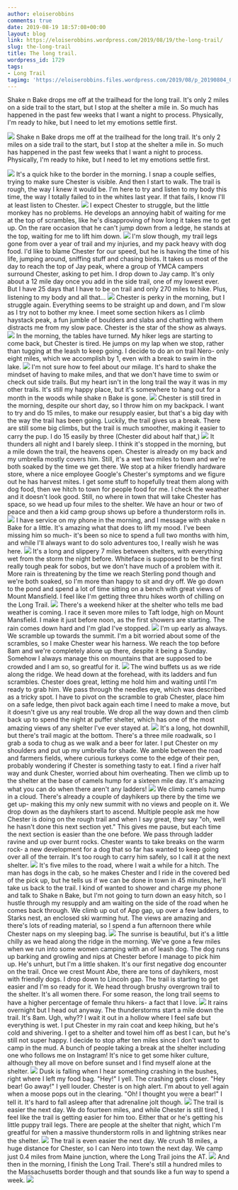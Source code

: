```yaml
---
author: eloiserobbins
comments: true
date: 2019-08-19 18:57:08+00:00
layout: blog
link: https://eloiserobbins.wordpress.com/2019/08/19/the-long-trail/
slug: the-long-trail
title: The long trail.
wordpress_id: 1729
tags:
- Long Trail
tagimg: 'https://eloiserobbins.files.wordpress.com/2019/08/p_20190804_070508_vhdr_auto_hp2552120280468959516.jpg'
---
```


Shake n Bake drops me off at the trailhead for the long trail. It's only 2 miles on a side trail to the start, but I stop at the shelter a mile in. So much has happened in the past few weeks that I want a night to process. Physically, I'm ready to hike, but I need to let my emotions settle first.


[![](https://eloiserobbins.files.wordpress.com/2019/08/p_20190804_070508_vhdr_auto_hp2552120280468959516.jpg)](https://eloiserobbins.files.wordpress.com/2019/08/p_20190804_070508_vhdr_auto_hp2552120280468959516.jpg)
Shake n Bake drops me off at the trailhead for the long trail. It's only 2 miles on a side trail to the start, but I stop at the shelter a mile in. So much has happened in the past few weeks that I want a night to process. Physically, I'm ready to hike, but I need to let my emotions settle first.

![](https://eloiserobbins.files.wordpress.com/2019/08/p_20190804_070925_vhdr_auto_hp5738221002912883052.jpg)
It's a quick hike to the border in the morning. I snap a couple selfies, trying to make sure Chester is visible. And then I start to walk. The trail is rough, the way I knew it would be. I'm here to try and listen to my body this time, the way I totally failed to in the whites last year. If that fails, I know I'll at least listen to Chester.
![](https://eloiserobbins.files.wordpress.com/2019/08/p_20190804_103042_vhdr_auto_hp3671725059925299373.jpg)
I expect Chester to struggle, but the little monkey has no problems. He develops an annoying habit of waiting for me at the top of scrambles, like he's disapproving of how long it takes me to get up. On the rare occasion that he can't jump down from a ledge, he stands at the top, waiting for me to lift him down.
![](https://eloiserobbins.files.wordpress.com/2019/08/p_20190804_142833_vhdr_auto_hp9078970311834610813.jpg)
I'm slow though, my trail legs gone from over a year of trail and my injuries, and my pack heavy with dog food. I'd like to blame Chester for our speed, but he is having the time of his life, jumping around, sniffing stuff and chasing birds. It takes us most of the day to reach the top of Jay peak, where a group of YMCA campers surround Chester, asking to pet him. I drop down to Jay camp. It's only about a 12 mile day once you add in the side trail, one of my lowest ever. But I have 25 days that I have to be on trail and only 270 miles to hike. Plus, listening to my body and all that...
![](https://eloiserobbins.files.wordpress.com/2019/08/p_20190804_1623057742733016605460384.jpg)
Chester is perky in the morning, but I struggle again. Everything seems to be straight up and down, and I'm slow as I try not to bother my knee. I meet some section hikers as I climb haystack peak, a fun jumble of boulders and slabs and chatting with them distracts me from my slow pace. Chester is the star of the show as always.
![](https://eloiserobbins.files.wordpress.com/2019/08/p_20190807_113901_vhdr_auto_hp9051896297460501080.jpg)
In the morning, the tables have turned. My hiker legs are starting to come back, but Chester is tired. He jumps on my lap when we stop, rather than tugging at the leash to keep going. I decide to do an on trail Nero- only eight miles, which we accomplish by 1, even with a break to swim in the lake.
![](https://eloiserobbins.files.wordpress.com/2019/08/p_20190809_143924_vhdr_auto_hp6278017060965823276.jpg)
I'm not sure how to feel about our milage. It's hard to shake the mindset of having to make miles, and that we don't have time to swim or check out side trails. But my heart isn't in the long trail the way it was in my other trails. It's still my happy place, but it's somewhere to hang out for a month in the woods while shake n Bake is gone.
![](https://eloiserobbins.files.wordpress.com/2019/08/p_20190810_095409_vhdr_auto3940257241005143194.jpg)
Chester is still tired in the morning, despite our short day, so I throw him on my backpack. I want to try and do 15 miles, to make our resupply easier, but that's a big day with the way the trail has been going. Luckily, the trail gives us a break. There are still some big climbs, but the trail is much smoother, making it easier to carry the pup. I do 15 easily by three (Chester did about half that,)
![](https://eloiserobbins.files.wordpress.com/2019/08/p_20190811_081624_vhdr_auto5126108261620945001.jpg)
It thunders all night and I barely sleep. I think it's stopped in the morning, but a mile down the trail, the heavens open. Chester is already on my back and my umbrella mostly covers him. Still, it's a wet two miles to town and we're both soaked by the time we get there. We stop at a hiker friendly hardware store, where a nice employee Google's Chester's symptoms and we figure out he has harvest mites. I get some stuff to hopefully treat them along with dog food, then we hitch to town for people food for me. I check the weather and it doesn't look good. Still, no where in town that will take Chester has space, so we head up four miles to the shelter. We have an hour or two of peace and then a kid camp group shows up before a thunderstorm rolls in.
![](https://eloiserobbins.files.wordpress.com/2019/08/p_20190811_083000_vhdr_auto1134056531963870097.jpg)
I have service on my phone in the morning, and I message with shake n Bake for a little. It's amazing what that does to lift my mood. I've been missing him so much- it's been so nice to spend a full two months with him, and while I'll always want to do solo adventures too, I really wish he was here.
![](https://eloiserobbins.files.wordpress.com/2019/08/p_20190811_083025_vhdr_auto_hp4391722256767205497.jpg)
It's a long and slippery 7 miles between shelters, with everything wet from the storm the night before. Whiteface is supposed to be the first really tough peak for sobos, but we don't have much of a problem with it. More rain is threatening by the time we reach Sterling pond though and we're both soaked, so I'm more than happy to sit and dry off. We go down to the pond and spend a lot of time sitting on a bench with great views of Mount Mansfield. I feel like I'm getting three thru hikes worth of chilling on the Long Trail.
![](https://eloiserobbins.files.wordpress.com/2019/08/p_20190811_084031_vhdr_auto_hp3917312524409940012.jpg)
There's a weekend hiker at the shelter who tells me bad weather is coming. I race it seven more miles to Taft lodge, high on Mount Mansfield. I make it just before noon, as the first showers are starting. The rain comes down hard and I'm glad I've stopped.
![](https://eloiserobbins.files.wordpress.com/2019/08/p_20190811_094816_vhdr_auto2878619760416397819.jpg)
I'm up early as always. We scramble up towards the summit. I'm a bit worried about some of the scrambles, so I make Chester wear his harness. We reach the top before 8am and we're completely alone up there, despite it being a Sunday. Somehow I always manage this on mountains that are supposed to be crowded and I am so, so greatful for it.
![](https://eloiserobbins.files.wordpress.com/2019/08/p_20190811_140544_vhdr_auto_hp1372372624506333401.jpg)
The wind buffets us as we ride along the ridge. We head down at the forehead, with its ladders and fun scrambles. Chester does great, letting me hold him and waiting until I'm ready to grab him. We pass through the needles eye, which was described as a tricky spot. I have to pivot on the scramble to grab Chester, place him on a safe ledge, then pivot back again each time I need to make a move, but it doesn't give us any real trouble. We drop all the way down and then climb back up to spend the night at puffer shelter, which has one of the most amazing views of any shelter I've ever stayed at.
![](https://eloiserobbins.files.wordpress.com/2019/08/p_20190811_175223_vhdr_auto_hp3591504732190186743.jpg)
It's a long, hot downhill, but there's trail magic at the bottom. There's a three mile roadwalk, so I grab a soda to chug as we walk and a beer for later. I put Chester on my shoulders and put up my umbrella for shade. We amble between the road and farmers fields, where curious turkeys come to the edge of their pen, probably wondering if Chester is something tasty to eat. I find a river half way and dunk Chester, worried about him overheating. Then we climb up to the shelter at the base of camels hump for a sixteen mile day. It's amazing what you can do when there aren't any ladders!
![](https://eloiserobbins.files.wordpress.com/2019/08/p_20190812_060438_vhdr_auto_hp1708662140601410531.jpg)
We climb camels hump in a cloud. There's already a couple of dayhikers up there by the time we get up- making this my only new summit with no views and people on it. We drop down as the dayhikers start to ascend. Multiple people ask me how Chester is doing on the rough trail and when I say great, they say "oh, well he hasn't done this next section yet." This gives me pause, but each time the next section is easier than the one before. We pass through ladder ravine and up over burnt rocks. Chester wants to take breaks on the warm rock- a new development for a dog that so far has wanted to keep going over all of the terrain. It's too rough to carry him safely, so I call it at the next shelter.
![](https://eloiserobbins.files.wordpress.com/2019/08/p_20190813_090418_vhdr_auto6077907558640001652.jpg)
It's five miles to the road, where I wait a while for a hitch. The man has dogs in the cab, so he makes Chester and I ride in the covered bed of the pick up, but he tells us if we can be done in town in 45 minutes, he'll take us back to the trail. I kind of wanted to shower and charge my phone and talk to Shake n Bake, but I'm not going to turn down an easy hitch, so I hustle through my resupply and am waiting on the side of the road when he comes back through. We climb up out of App gap, up over a few ladders, to Starks nest, an enclosed ski warming hut. The views are amazing and there's lots of reading material, so I spend a fun afternoon there while Chester naps on my sleeping bag.
![](https://eloiserobbins.files.wordpress.com/2019/08/p_20190813_0931246410694000316189202.jpg)
The sunrise is beautiful, but it's a little chilly as we head along the ridge in the morning. We've gone a few miles when we run into some women camping with an of leash dog. The dog runs up barking and growling and nips at Chester before I manage to pick him up. He's unhurt, but I'm a little shaken. It's our first negative dog encounter on the trail. Once we crest Mount Abe, there are tons of dayhikers, most with friendly dogs. I drop down to Lincoln gap. The trail is starting to get easier and I'm so ready for it. We head through brushy overgrown trail to the shelter. It's all women there. For some reason, the long trail seems to have a higher percentage of female thru hikers- a fact that I love.
![](https://eloiserobbins.files.wordpress.com/2019/08/p_20190814_133654_vhdr_auto_hp7117257500319911655.jpg)
It rains overnight but I head out anyway. The thunderstorms start a mile down the trail. It's 8am. Ugh, why?? I wait it out in a hollow where I feel safe but everything is wet. I put Chester in my rain coat and keep hiking, but he's cold and shivering. I get to a shelter and towel him off as best I can, but he's still not super happy. I decide to stop after ten miles since I don't want to camp in the mud. A bunch of people taking a break at the shelter including one who follows me on Instagram! It's nice to get some hiker culture, although they all move on before sunset and I find myself alone at the shelter.
![](https://eloiserobbins.files.wordpress.com/2019/08/p_20190815_060901_vhdr_auto_hp1065428185551330579.jpg)
Dusk is falling when I hear something crashing in the bushes, right where I left my food bag. "Hey!" I yell. The crashing gets closer. "Hey bear! Go away!" I yell louder. Chester is on high alert. I'm about to yell again when a moose pops out in the clearing. "Oh! I thought you were a bear!" I tell it. It's hard to fall asleep  after that adrenaline jolt though.
![](https://eloiserobbins.files.wordpress.com/2019/08/p_20190815_063703_vhdr_auto_hp7458011090904330318.jpg)
The trail is easier the next day. We do fourteen miles, and while Chester is still tired, I feel like the trail is getting easier for him too. Either that or he's getting his little puppy trail legs. There are people at the shelter that night, which I'm greatful for when a massive thunderstorm rolls in and lightning strikes near the shelter.
![](https://eloiserobbins.files.wordpress.com/2019/08/p_20190815_081830_vhdr_auto4662625219387946033.jpg)
The trail is even easier the next day. We crush 18 miles, a huge distance for Chester, so I can Nero into town the next day. We camp just 0.4 miles from Maine junction, where the Long Trail joins the AT.
![](https://eloiserobbins.files.wordpress.com/2019/08/p_20190815_103627_vhdr_auto_hp2501783957272125734.jpg)
And then in the morning, I finish the Long Trail. There's still a hundred miles to the Massachusetts border though and that sounds like a fun way to spend a week.
![](https://eloiserobbins.files.wordpress.com/2019/08/p_20190819_063611_vhdr_auto1390373942212193079.jpg)
